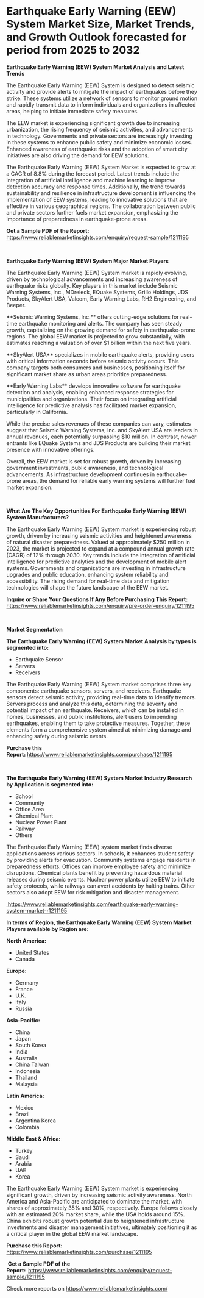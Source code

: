 <p><h1>Earthquake Early Warning (EEW) System Market Size, Market Trends, and Growth Outlook forecasted for period from 2025 to 2032</h1></p><p><strong>Earthquake Early Warning (EEW) System Market Analysis and Latest Trends</strong></p>
<p><p>The Earthquake Early Warning (EEW) System is designed to detect seismic activity and provide alerts to mitigate the impact of earthquakes before they strike. These systems utilize a network of sensors to monitor ground motion and rapidly transmit data to inform individuals and organizations in affected areas, helping to initiate immediate safety measures.</p><p>The EEW market is experiencing significant growth due to increasing urbanization, the rising frequency of seismic activities, and advancements in technology. Governments and private sectors are increasingly investing in these systems to enhance public safety and minimize economic losses. Enhanced awareness of earthquake risks and the adoption of smart city initiatives are also driving the demand for EEW solutions.</p><p>The Earthquake Early Warning (EEW) System Market is expected to grow at a CAGR of 8.8% during the forecast period. Latest trends include the integration of artificial intelligence and machine learning to improve detection accuracy and response times. Additionally, the trend towards sustainability and resilience in infrastructure development is influencing the implementation of EEW systems, leading to innovative solutions that are effective in various geographical regions. The collaboration between public and private sectors further fuels market expansion, emphasizing the importance of preparedness in earthquake-prone areas.</p></p>
<p><strong>Get a Sample PDF of the Report:&nbsp;</strong> <a href="https://www.reliablemarketinsights.com/enquiry/request-sample/1211195?utm_campaign=2524&utm_medium=2&utm_source=Github&utm_content=ia&utm_term=24032025&utm_id=earthquake-early-warning-eew-system">https://www.reliablemarketinsights.com/enquiry/request-sample/1211195</a></p>
<p>&nbsp;</p>
<p><strong>Earthquake Early Warning (EEW) System Major Market Players</strong></p>
<p><p>The Earthquake Early Warning (EEW) System market is rapidly evolving, driven by technological advancements and increasing awareness of earthquake risks globally. Key players in this market include Seismic Warning Systems, Inc., MDreieck, EQuake Systems, Grillo Holdings, JDS Products, SkyAlert USA, Valcom, Early Warning Labs, RH2 Engineering, and Beeper.</p><p>**Seismic Warning Systems, Inc.** offers cutting-edge solutions for real-time earthquake monitoring and alerts. The company has seen steady growth, capitalizing on the growing demand for safety in earthquake-prone regions. The global EEW market is projected to grow substantially, with estimates reaching a valuation of over $1 billion within the next five years.</p><p>**SkyAlert USA** specializes in mobile earthquake alerts, providing users with critical information seconds before seismic activity occurs. This company targets both consumers and businesses, positioning itself for significant market share as urban areas prioritize preparedness.</p><p>**Early Warning Labs** develops innovative software for earthquake detection and analysis, enabling enhanced response strategies for municipalities and organizations. Their focus on integrating artificial intelligence for predictive analysis has facilitated market expansion, particularly in California.</p><p>While the precise sales revenues of these companies can vary, estimates suggest that Seismic Warning Systems, Inc. and SkyAlert USA are leaders in annual revenues, each potentially surpassing $10 million. In contrast, newer entrants like EQuake Systems and JDS Products are building their market presence with innovative offerings.</p><p>Overall, the EEW market is set for robust growth, driven by increasing government investments, public awareness, and technological advancements. As infrastructure development continues in earthquake-prone areas, the demand for reliable early warning systems will further fuel market expansion.</p></p>
<p>&nbsp;</p>
<p><strong>What Are The Key Opportunities For Earthquake Early Warning (EEW) System Manufacturers?</strong></p>
<p><p>The Earthquake Early Warning (EEW) System market is experiencing robust growth, driven by increasing seismic activities and heightened awareness of natural disaster preparedness. Valued at approximately $250 million in 2023, the market is projected to expand at a compound annual growth rate (CAGR) of 12% through 2030. Key trends include the integration of artificial intelligence for predictive analytics and the development of mobile alert systems. Governments and organizations are investing in infrastructure upgrades and public education, enhancing system reliability and accessibility. The rising demand for real-time data and mitigation technologies will shape the future landscape of the EEW market.</p></p>
<p><strong>Inquire or Share Your Questions If Any Before Purchasing This Report:</strong> <a href="https://www.reliablemarketinsights.com/enquiry/pre-order-enquiry/1211195?utm_campaign=2524&utm_medium=2&utm_source=Github&utm_content=ia&utm_term=24032025&utm_id=earthquake-early-warning-eew-system">https://www.reliablemarketinsights.com/enquiry/pre-order-enquiry/1211195</a></p>
<p>&nbsp;</p>
<p><strong>Market Segmentation</strong></p>
<p><strong>The Earthquake Early Warning (EEW) System Market Analysis by types is segmented into:</strong></p>
<p><ul><li>Earthquake Sensor</li><li>Servers</li><li>Receivers</li></ul></p>
<p><p>The Earthquake Early Warning (EEW) System market comprises three key components: earthquake sensors, servers, and receivers. Earthquake sensors detect seismic activity, providing real-time data to identify tremors. Servers process and analyze this data, determining the severity and potential impact of an earthquake. Receivers, which can be installed in homes, businesses, and public institutions, alert users to impending earthquakes, enabling them to take protective measures. Together, these elements form a comprehensive system aimed at minimizing damage and enhancing safety during seismic events.</p></p>
<p><strong>Purchase this Report:&nbsp;</strong><a href="https://www.reliablemarketinsights.com/purchase/1211195?utm_campaign=2524&utm_medium=2&utm_source=Github&utm_content=ia&utm_term=24032025&utm_id=earthquake-early-warning-eew-system">https://www.reliablemarketinsights.com/purchase/1211195</a></p>
<p>&nbsp;</p>
<p><strong>The Earthquake Early Warning (EEW) System Market Industry Research by Application is segmented into:</strong></p>
<p><ul><li>School</li><li>Community</li><li>Office Area</li><li>Chemical Plant</li><li>Nuclear Power Plant</li><li>Railway</li><li>Others</li></ul></p>
<p><p>The Earthquake Early Warning (EEW) system market finds diverse applications across various sectors. In schools, it enhances student safety by providing alerts for evacuation. Community systems engage residents in preparedness efforts. Offices can improve employee safety and minimize disruptions. Chemical plants benefit by preventing hazardous material releases during seismic events. Nuclear power plants utilize EEW to initiate safety protocols, while railways can avert accidents by halting trains. Other sectors also adopt EEW for risk mitigation and disaster management.</p></p>
<p><a href="https://www.reliablemarketinsights.com/earthquake-early-warning-system-market-r1211195?utm_campaign=2524&utm_medium=2&utm_source=Github&utm_content=ia&utm_term=24032025&utm_id=earthquake-early-warning-eew-system">&nbsp;https://www.reliablemarketinsights.com/earthquake-early-warning-system-market-r1211195</a></p>
<p><strong>In terms of Region, the Earthquake Early Warning (EEW) System Market Players available by Region are:</strong></p>
<p>
    <p> <strong> North America: </strong>
        <ul>
            <li>United States</li>
            <li>Canada</li>
        </ul>
        </p> 
    <p> <strong> Europe: </strong>
        <ul>
            <li>Germany</li>
            <li>France</li>
            <li>U.K.</li>
            <li>Italy</li>
            <li>Russia</li>
        </ul>
        </p> 
    <p> <strong> Asia-Pacific: </strong>
        <ul>
            <li>China</li>
            <li>Japan</li>
            <li>South Korea</li>
            <li>India</li>
            <li>Australia</li>
            <li>China Taiwan</li>
            <li>Indonesia</li>
            <li>Thailand</li>
            <li>Malaysia</li>
        </ul>
        </p> 
    <p> <strong> Latin America: </strong>
        <ul>
            <li>Mexico</li>
            <li>Brazil</li>
            <li>Argentina Korea</li>
            <li>Colombia</li>
        </ul>
        </p> 
    <p> <strong> Middle East & Africa: </strong>
        <ul>
            <li>Turkey</li>
            <li>Saudi</li>
            <li>Arabia</li>
            <li>UAE</li>
            <li>Korea</li>
        </ul>
    </p>
    </p>
<p><p>The Earthquake Early Warning (EEW) System market is experiencing significant growth, driven by increasing seismic activity awareness. North America and Asia-Pacific are anticipated to dominate the market, with shares of approximately 35% and 30%, respectively. Europe follows closely with an estimated 20% market share, while the USA holds around 15%. China exhibits robust growth potential due to heightened infrastructure investments and disaster management initiatives, ultimately positioning it as a critical player in the global EEW market landscape.</p></p>
<p><strong>Purchase this Report: </strong><a href="https://www.reliablemarketinsights.com/purchase/1211195?utm_campaign=2524&utm_medium=2&utm_source=Github&utm_content=ia&utm_term=24032025&utm_id=earthquake-early-warning-eew-system">https://www.reliablemarketinsights.com/purchase/1211195</a></p>
<p>&nbsp;<strong>Get a Sample PDF of the Report:&nbsp;&nbsp;</strong><a href="https://www.reliablemarketinsights.com/enquiry/request-sample/1211195?utm_campaign=2524&utm_medium=2&utm_source=Github&utm_content=ia&utm_term=24032025&utm_id=earthquake-early-warning-eew-system">https://www.reliablemarketinsights.com/enquiry/request-sample/1211195</a></p>
<p><strong></strong></p>
<p>Check more reports on <a href="https://www.reliablemarketinsights.com/?utm_campaign=2524&utm_medium=2&utm_source=Github&utm_content=ia&utm_term=24032025&utm_id=earthquake-early-warning-eew-system">https://www.reliablemarketinsights.com/</a></p>